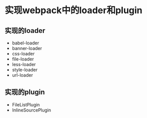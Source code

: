 # 实现webpack中的loader和plugin

## 实现的loader

* babel-loader
* banner-loader
* css-loader
* file-loader
* less-loader
* style-loader
* url-loader

## 实现的plugin

* FileListPlugin
* InlineSourcePlugin

